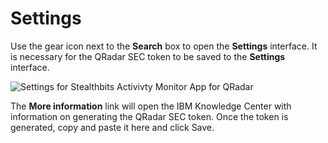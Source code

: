 # Settings

Use the gear icon next to the __Search__ box to open the __Settings__ interface. It is necessary for the QRadar SEC token to be saved to the __Settings__ interface.

![Settings for Stealthbits Activivty Monitor App for QRadar](/img/product_docs/activitymonitor/config/dellpowerscale/settings.png)

The __More information__ link will open the IBM Knowledge Center with information on generating the QRadar SEC token. Once the token is generated, copy and paste it here and click Save.
